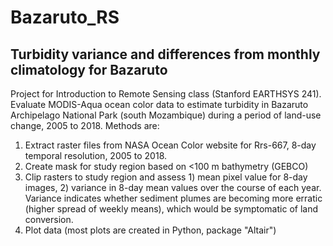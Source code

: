 # Bazaruto_RS
## Turbidity variance and differences from monthly climatology for Bazaruto

Project for Introduction to Remote Sensing class (Stanford EARTHSYS 241). Evaluate MODIS-Aqua ocean color data to estimate turbidity in Bazaruto Archipelago National Park (south Mozambique) during a period of land-use change, 2005 to 2018. Methods are:

1. Extract raster files from NASA Ocean Color website for Rrs-667, 8-day temporal resolution, 2005 to 2018.
2. Create mask for study region based on <100 m bathymetry (GEBCO)
3. Clip rasters to study region and assess 1) mean pixel value for 8-day images, 2) variance in 8-day mean values over the course of each year. Variance indicates whether sediment plumes are becoming more erratic (higher spread of weekly means), which would be symptomatic of land conversion.
4. Plot data (most plots are created in Python, package "Altair")
